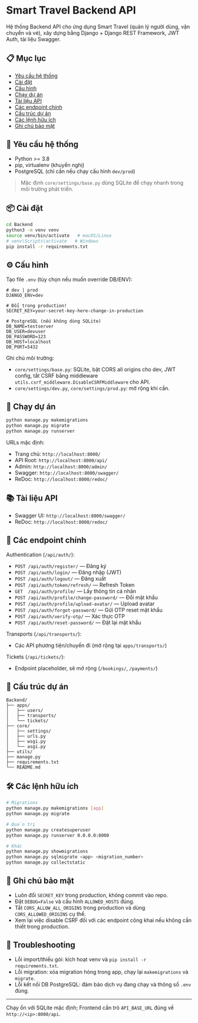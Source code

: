 # Smart Travel Backend API

Hệ thống Backend API cho ứng dụng Smart Travel (quản lý người dùng, vận chuyển và vé), xây dựng bằng Django + Django REST Framework, JWT Auth, tài liệu Swagger.

## 📋 Mục lục

- [Yêu cầu hệ thống](#yêu-cầu-hệ-thống)
- [Cài đặt](#cài-đặt)
- [Cấu hình](#cấu-hình)
- [Chạy dự án](#chạy-dự-án)
- [Tài liệu API](#tài-liệu-api)
- [Các endpoint chính](#các-endpoint-chính)
- [Cấu trúc dự án](#cấu-trúc-dự-án)
- [Các lệnh hữu ích](#các-lệnh-hữu-ích)
- [Ghi chú bảo mật](#ghi-chú-bảo-mật)

## 🔧 Yêu cầu hệ thống

- Python >= 3.8
- pip, virtualenv (khuyến nghị)
- PostgreSQL (chỉ cần nếu chạy cấu hình `dev/prod`)

> Mặc định `core/settings/base.py` dùng SQLite để chạy nhanh trong môi trường phát triển.

## 📦 Cài đặt

```bash
cd Backend
python3 -m venv venv
source venv/bin/activate   # macOS/Linux
# venv\Scripts\activate   # Windows
pip install -r requirements.txt
```

## ⚙️ Cấu hình

Tạo file `.env` (tùy chọn nếu muốn override DB/ENV):

```env
# dev | prod
DJANGO_ENV=dev

# Đổi trong production!
SECRET_KEY=your-secret-key-here-change-in-production

# PostgreSQL (nếu không dùng SQLite)
DB_NAME=testserver
DB_USER=devuser
DB_PASSWORD=123
DB_HOST=localhost
DB_PORT=5432
```

Ghi chú môi trường:
- `core/settings/base.py`: SQLite, bật CORS all origins cho dev, JWT config, tắt CSRF bằng middleware `utils.csrf_middleware.DisableCSRFMiddleware` cho API.
- `core/settings/dev.py`, `core/settings/prod.py`: mở rộng khi cần.

## 🚀 Chạy dự án

```bash
python manage.py makemigrations
python manage.py migrate
python manage.py runserver
```

URLs mặc định:
- Trang chủ: `http://localhost:8000/`
- API Root: `http://localhost:8000/api/`
- Admin: `http://localhost:8000/admin/`
- Swagger: `http://localhost:8000/swagger/`
- ReDoc: `http://localhost:8000/redoc/`

## 📚 Tài liệu API

- Swagger UI: `http://localhost:8000/swagger/`
- ReDoc: `http://localhost:8000/redoc/`

## 🔑 Các endpoint chính

Authentication (`/api/auth/`):
- `POST /api/auth/register/` — Đăng ký
- `POST /api/auth/login/` — Đăng nhập (JWT)
- `POST /api/auth/logout/` — Đăng xuất
- `POST /api/auth/token/refresh/` — Refresh Token
- `GET  /api/auth/profile/` — Lấy thông tin cá nhân
- `POST /api/auth/profile/change-password/` — Đổi mật khẩu
- `POST /api/auth/profile/upload-avatar/` — Upload avatar
- `POST /api/auth/forgot-password/` — Gửi OTP reset mật khẩu
- `POST /api/auth/verify-otp/` — Xác thực OTP
- `POST /api/auth/reset-password/` — Đặt lại mật khẩu

Transports (`/api/transports/`):
- Các API phương tiện/chuyến đi (mở rộng tại `apps/transports/`)

Tickets (`/api/tickets/`):
- Endpoint placeholder, sẽ mở rộng (`/bookings/`, `/payments/`)

## 📁 Cấu trúc dự án

```
Backend/
├── apps/
│   ├── users/
│   ├── transports/
│   └── tickets/
├── core/
│   ├── settings/
│   ├── urls.py
│   ├── wsgi.py
│   └── asgi.py
├── utils/
├── manage.py
├── requirements.txt
└── README.md
```

## 🛠️ Các lệnh hữu ích

```bash
# Migrations
python manage.py makemigrations [app]
python manage.py migrate

# Quản trị
python manage.py createsuperuser
python manage.py runserver 0.0.0.0:8000

# Khác
python manage.py showmigrations
python manage.py sqlmigrate <app> <migration_number>
python manage.py collectstatic
```

## 🔐 Ghi chú bảo mật

- Luôn đổi `SECRET_KEY` trong production, không commit vào repo.
- Đặt `DEBUG=False` và cấu hình `ALLOWED_HOSTS` đúng.
- Tắt `CORS_ALLOW_ALL_ORIGINS` trong production và dùng `CORS_ALLOWED_ORIGINS` cụ thể.
- Xem lại việc disable CSRF đối với các endpoint công khai nếu không cần thiết trong production.

## 🐛 Troubleshooting

- Lỗi import/thiếu gói: kích hoạt venv và `pip install -r requirements.txt`.
- Lỗi migration: xóa migration hỏng trong app, chạy lại `makemigrations` và `migrate`.
- Lỗi kết nối DB PostgreSQL: đảm bảo dịch vụ đang chạy và thông số `.env` đúng.

---

Chạy ổn với SQLite mặc định; Frontend cần trỏ `API_BASE_URL` đúng về `http://<ip>:8000/api`.


